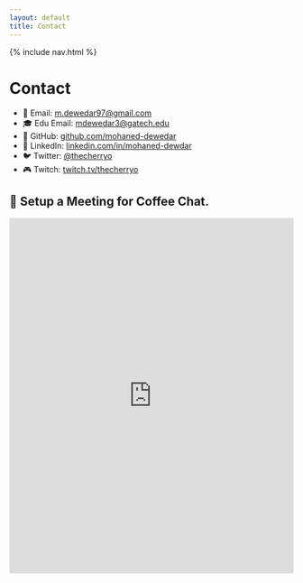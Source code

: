 ```yaml
---
layout: default
title: Contact
---
```


{% include nav.html %}

# Contact

- 📧 Email: [m.dewedar97@gmail.com](mailto:m.dewedar97@gmail.com)
- 🎓 Edu Email: [mdewedar3@gatech.edu](mailto:mdewedar3@gatech.edu)
- 🐙 GitHub: [github.com/mohaned-dewedar](https://github.com/mohaned-dewedar)
- 💼 LinkedIn: [linkedin.com/in/mohaned-dewdar](https://linkedin.com/in/mohaned-dewdar)
- 🐦 Twitter: [@thecherryo](https://twitter.com/thecherryo)
- 🎮 Twitch: [twitch.tv/thecherryo](https://twitch.tv/thecherryo)


## 📅 Setup a Meeting for Coffee Chat.

<div style="min-width:320px;height:630px;">
  <iframe src="https://calendly.com/m-dewedar97/30min" width="100%" height="100%" frameborder="0"></iframe>
</div>